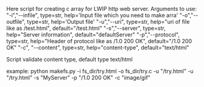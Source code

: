 Here script for creating c array for LWIP http  web server.
Arguments to use:
"-i","--infile", type=str, help='Input file which you need to make arra'
"-o","--outfile", type=str, help='Output file'
"-u","--uri", type=str, help="uri of file like as /test.html", default="/test.html"
"-s","--server", type=str, help="Server information", default="defaultServer"
"-p","--protocol", type=str, help="Header of protocol like as /1.0 200 OK", default="/1.0 200 OK"
"-c", "--content", type=str, help="content-type", default="text/html"

Script validate content type, default type text/html

example:
 python makefs.py -i fs_dir/try.html -o fs_dir/try.c -u "/try.html" -u "/try.html" -s "MyServer" -p "/1.0 200 OK" -c "image/gif"